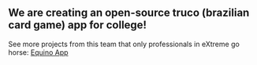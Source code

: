 ## We are creating an open-source truco (brazilian card game) app for college!

See more projects from this team that only professionals in eXtreme go horse: <a href="e-truco.github.io/testsite/"> Equino App </a>
